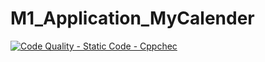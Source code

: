 # M1_Application_MyCalender

[![Code Quality - Static Code - Cppchec](https://github.com/SHANMUGAAPRIYANM/M1_Application_MyCalender/actions/workflows/c-cpp.yml/badge.svg)](https://github.com/SHANMUGAAPRIYANM/M1_Application_MyCalender/actions/workflows/c-cpp.yml)

